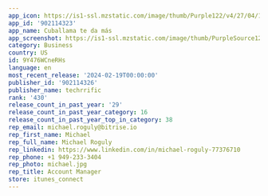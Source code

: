 ```yaml
---
app_icon: https://is1-ssl.mzstatic.com/image/thumb/Purple122/v4/27/04/15/270415eb-56e2-0342-98e8-9966b4e5efed/cuballamaAppIcon-0-0-1x_U007emarketing-0-10-0-0-85-220.png/1024x1024bb.png
app_id: '902114323'
app_name: Cuballama te da más
app_screenshot: https://is1-ssl.mzstatic.com/image/thumb/PurpleSource126/v4/00/ff/c1/00ffc158-55e0-7916-ce58-6f5ad744db66/6707b235-4edb-4a0c-a1c6-5a0249145301_1._Home.jpg/1242x2208bb.png
category: Business
country: US
id: 9Y476WCneRHs
language: en
most_recent_release: '2024-02-19T00:00:00'
publisher_id: '902114326'
publisher_name: techrrific
rank: '430'
release_count_in_past_year: '29'
release_count_in_past_year_category: 16
release_count_in_past_year_top_in_category: 38
rep_email: michael.roguly@bitrise.io
rep_first_name: Michael
rep_full_name: Michael Roguly
rep_linkedin: https://www.linkedin.com/in/michael-roguly-77376710
rep_phone: +1 949-233-3404
rep_photo: michael.jpg
rep_title: Account Manager
store: itunes_connect
---
```

